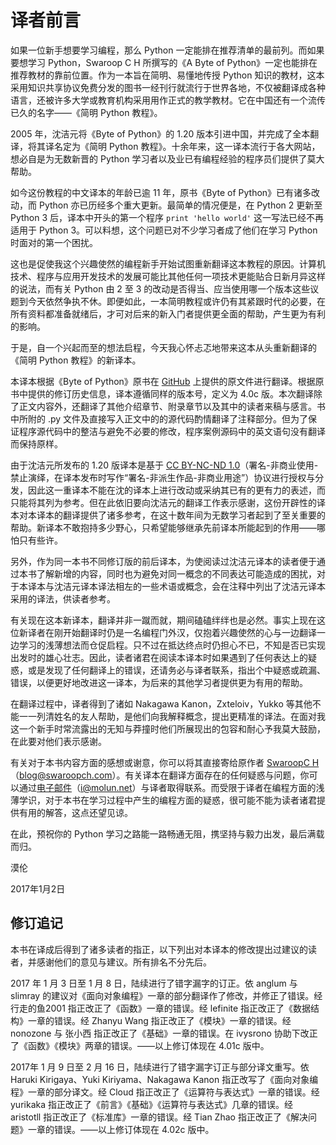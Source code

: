 # 译者前言

如果一位新手想要学习编程，那么 Python 一定能排在推荐清单的最前列。而如果要想学习 Python，Swaroop C H 所撰写的《A Byte of Python》一定也能排在推荐教材的靠前位置。作为一本旨在简明、易懂地传授 Python 知识的教材，这本采用知识共享协议免费分发的图书一经刊行就流行于世界各地，不仅被翻译成各种语言，还被许多大学或教育机构采用用作正式的教学教材。它在中国还有一个流传已久的名字——《简明 Python 教程》。

2005 年，沈洁元将《Byte of Python》的 1.20 版本引进中国，并完成了全本翻译，将其译名定为《简明 Python 教程》。十余年来，这一译本流行于各大网站，想必自是为无数新晋的 Python 学习者以及业已有编程经验的程序员们提供了莫大帮助。

如今这份教程的中文译本的年龄已逾 11 年，原书《Byte of Python》已有诸多改动，而 Python 亦已历经多个重大更新。最简单的情况便是，在 Python 2 更新至 Python 3 后，译本中开头的第一个程序 `print 'hello world'` 这一写法已经不再适用于 Python 3。可以料想，这个问题已对不少学习者成了他们在学习 Python 时面对的第一个困扰。

这也是促使我这个兴趣使然的编程新手开始试图重新翻译这本教程的原因。计算机技术、程序与应用开发技术的发展可能比其他任何一项技术更能贴合日新月异这样的说法，而有关 Python 由 2 至 3 的改动是否得当、应当使用哪一个版本这些议题到今天依然争执不休。即便如此，一本简明教程或许仍有其紧跟时代的必要，在所有资料都准备就绪后，才可对后来的新入门者提供更全面的帮助，产生更为有利的影响。

于是，自一个兴起而至的想法启程，今天我心怀忐忑地带来这本从头重新翻译的《简明 Python 教程》的新译本。

本译本根据《Byte of Python》原书在 [GitHub](https://github.com/swaroopch/byte-of-python) 上提供的原文件进行翻译。根据原书中提供的修订历史信息，译本遵循同样的版本号，定义为 4.0c 版。本次翻译除了正文内容外，还翻译了其他介绍章节、附录章节以及其中的读者来稿与感言。书中所附的 .py 文件及直接写入正文中的的源代码酌情翻译了注释部分。但为了保证程序源代码中的整洁与避免不必要的修改，程序案例源码中的英文语句没有翻译而保持原样。

由于沈洁元所发布的 1.20 版译本是基于 [CC BY-NC-ND 1.0](https://creativecommons.org/licenses/by-nd-nc/1.0/)（署名-非商业使用-禁止演绎，在译本发布时写作“署名-非派生作品-非商业用途”）协议进行授权与分发，因此这一重译本不能在沈的译本上进行改动或采纳其已有的更有力的表述，而只能将其列为参考。但在此依旧要向沈洁元的翻译工作表示感谢，这份开辟性的译本对本译本的翻译提供了诸多参考，在这十数年间为无数学习者起到了至关重要的帮助。新译本不敢抱持多少野心，只希望能够继承先前译本所能起到的作用——哪怕只有些许。

另外，作为同一本书不同修订版的前后译本，为使阅读过沈洁元译本的读者便于通过本书了解新增的内容，同时也为避免对同一概念的不同表达可能造成的困扰，对于本译本与沈洁元译本译法相左的一些术语或概念，会在注释中列出了沈洁元译本采用的译法，供读者参考。

有关现在这本新译本，翻译并非一蹴而就，期间磕磕绊绊也是必然。事实上现在这位新译者在刚开始翻译时仍是一名编程门外汉，仅抱着兴趣使然的心与一边翻译一边学习的浅薄想法而仓促启程。只不过在抵达终点时仍担心不已，不知是否已实现出发时的雄心壮志。因此，读者诸君在阅读本译本时如果遇到了任何表达上的疑惑，或是发现了任何翻译上的错误，还请务必与译者联系，指出个中疑惑或疏漏、错误，以便更好地改进这一译本，为后来的其他学习者提供更为有用的帮助。

在翻译过程中，译者得到了诸如 Nakagawa Kanon，Zxteloiv，Yukko 等其他不能一一列清姓名的友人帮助，是他们向我解释概念，提出更精准的译法。在面对我这一个新手时常流露出的无知与莽撞时他们所展现出的包容和耐心予我莫大鼓励，在此要对他们表示感谢。

有关对于本书内容方面的感想或谢意，你可以将其直接寄给原作者 [SwaroopC H](blog@swaroopch.com)（blog@swaroopch.com）。有关译本在翻译方面存在的任何疑惑与问题，你可以通过[电子邮件](mailto:i@molun.net)（i@molun.net）与译者取得联系。而受限于译者在编程方面的浅薄学识，对于本书在学习过程中产生的编程方面的疑惑，很可能不能为读者诸君提供有用的解答，这点还望见谅。

在此，预祝你的 Python 学习之路能一路畅通无阻，携坚持与毅力出发，最后满载而归。

漠伦

2017年1月2日

## 修订追记

本书在译成后得到了诸多读者的指正，以下列出对本译本的修改提出过建议的读者，并感谢他们的意见与建议。所有排名不分先后。

2017 年 1 月 3 日至 1 月 8 日，陆续进行了错字漏字的订正。依 anglum 与 slimray 的建议对《面向对象编程》一章的部分翻译作了修改，并修正了错误。经 行走的鱼2001 指正改正了《函数》一章的错误。经 lefinite 指正改正了《数据结构》一章的错误。经 Zhanyu Wang 指正改正了《模块》一章的错误。经 nonozone 与 张小西 指正改正了《基础》一章的错误。在 ivysrono 协助下改正了《函数》《模块》两章的错误。——以上修订体现在 4.01c 版中。

2017年 1 月 9 日至 2 月 16 日，陆续进行了错字漏字订正与部分译文重写。依 Haruki Kirigaya、Yuki Kiriyama、Nakagawa Kanon 指正改写了《面向对象编程》一章的部分译文。经 Cloud 指正改正了《运算符与表达式》一章的错误。经 yurikaka 指正改正了《前言》《基础》《运算符与表达式》几章的错误。经 aristotll 指正改正了《标准库》一章的错误。经 Tian Zhao 指正改正了《解决问题》一章的错误。——以上修订体现在 4.02c 版中。